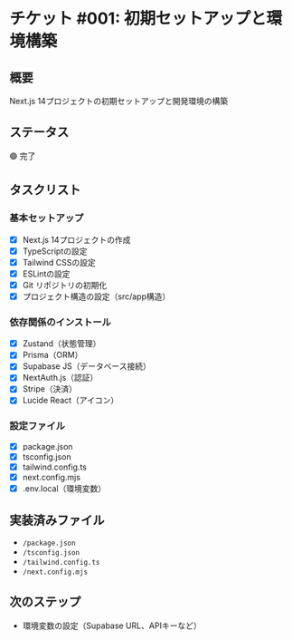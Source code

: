 # チケット #001: 初期セットアップと環境構築

## 概要
Next.js 14プロジェクトの初期セットアップと開発環境の構築

## ステータス
🟢 完了

## タスクリスト

### 基本セットアップ
- [x] Next.js 14プロジェクトの作成
- [x] TypeScriptの設定
- [x] Tailwind CSSの設定
- [x] ESLintの設定
- [x] Git リポジトリの初期化
- [x] プロジェクト構造の設定（src/app構造）

### 依存関係のインストール
- [x] Zustand（状態管理）
- [x] Prisma（ORM）
- [x] Supabase JS（データベース接続）
- [x] NextAuth.js（認証）
- [x] Stripe（決済）
- [x] Lucide React（アイコン）

### 設定ファイル
- [x] package.json
- [x] tsconfig.json
- [x] tailwind.config.ts
- [x] next.config.mjs
- [x] .env.local（環境変数）

## 実装済みファイル
- `/package.json`
- `/tsconfig.json`
- `/tailwind.config.ts`
- `/next.config.mjs`

## 次のステップ
- 環境変数の設定（Supabase URL、APIキーなど）
